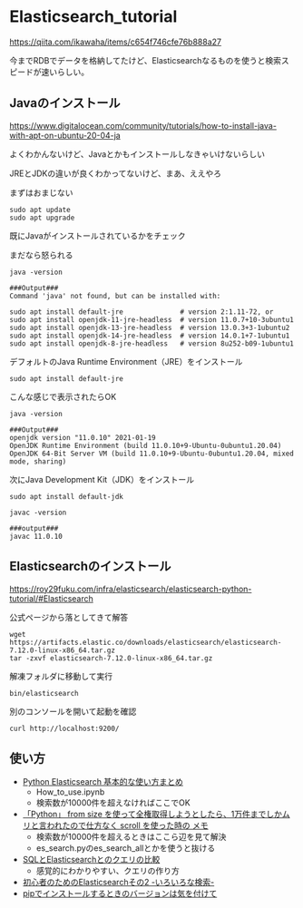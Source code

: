 # Elasticsearch_tutorial

https://qiita.com/ikawaha/items/c654f746cfe76b888a27

今までRDBでデータを格納してたけど、Elasticsearchなるものを使うと検索スピードが速いらしい。

## Javaのインストール

https://www.digitalocean.com/community/tutorials/how-to-install-java-with-apt-on-ubuntu-20-04-ja

よくわかんないけど、Javaとかもインストールしなきゃいけないらしい

JREとJDKの違いが良くわかってないけど、まあ、ええやろ



まずはおまじない

```
sudo apt update
sudo apt upgrade
```

既にJavaがインストールされているかをチェック

まだなら怒られる

```
java -version

###Output###
Command 'java' not found, but can be installed with:

sudo apt install default-jre              # version 2:1.11-72, or
sudo apt install openjdk-11-jre-headless  # version 11.0.7+10-3ubuntu1
sudo apt install openjdk-13-jre-headless  # version 13.0.3+3-1ubuntu2
sudo apt install openjdk-14-jre-headless  # version 14.0.1+7-1ubuntu1
sudo apt install openjdk-8-jre-headless   # version 8u252-b09-1ubuntu1
```

デフォルトのJava Runtime Environment（JRE）をインストール

```
sudo apt install default-jre
```

こんな感じで表示されたらOK

```
java -version

###Output###
openjdk version "11.0.10" 2021-01-19
OpenJDK Runtime Environment (build 11.0.10+9-Ubuntu-0ubuntu1.20.04)
OpenJDK 64-Bit Server VM (build 11.0.10+9-Ubuntu-0ubuntu1.20.04, mixed mode, sharing)
```

次にJava Development Kit（JDK）をインストール

```
sudo apt install default-jdk
```

```
javac -version

###output###
javac 11.0.10
```



## Elasticsearchのインストール

https://roy29fuku.com/infra/elasticsearch/elasticsearch-python-tutorial/#Elasticsearch

公式ページから落としてきて解答

```
wget https://artifacts.elastic.co/downloads/elasticsearch/elasticsearch-7.12.0-linux-x86_64.tar.gz
tar -zxvf elasticsearch-7.12.0-linux-x86_64.tar.gz
```

解凍フォルダに移動して実行

```
bin/elasticsearch
```

別のコンソールを開いて起動を確認

```
curl http://localhost:9200/
```



## 使い方

+ [Python Elasticsearch 基本的な使い方まとめ](https://qiita.com/satto_sann/items/8a63761bbfd6542bb9a2)
  + How_to_use.ipynb
  + 検索数が10000件を超えなければここでOK
+ [「Python」 from size を使って全権取得しようとしたら、1万件までしかムリと言われたので仕方なく scroll を使った時の メモ](https://knaka20blue.hatenablog.com/entry/20181127/1543284997)
  + 検索数が10000件を超えるときはここら辺を見て解決
  + es_search.pyのes_search_allとかを使うと抜ける
+ [SQLとElasticsearchとのクエリの比較](https://qiita.com/NAO_MK2/items/630f2c4caa0e8a42407c)
  + 感覚的にわかりやすい、クエリの作り方
+ [初心者のためのElasticsearchその2 -いろいろな検索-](https://dev.classmethod.jp/articles/es-02/)
+ [pipでインストールするときのバージョンは気を付けて](https://stackoverflow.com/questions/68762774/elasticsearchunsupportedproducterror-the-client-noticed-that-the-server-is-no)

